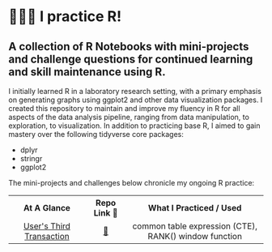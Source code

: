 # 👩🏻‍💻 I practice R!

## A collection of R Notebooks with mini-projects and challenge questions for continued learning and skill maintenance using R.

I initially learned R in a laboratory research setting, with a primary emphasis on generating graphs using ggplot2 and other data visualization packages.  I created this repository to maintain and improve my fluency in R for all aspects of the data analysis pipeline, ranging from data manipulation, to exploration, to visualization.  In addition to practicing base R, I aimed to gain mastery over the following tidyverse core packages:

* dplyr
* stringr
* ggplot2

The mini-projects and challenges below chronicle my ongoing R practice:

<table style="text-align:center">
    <tr>
        <th>At A Glance</th>
        <th>Repo Link 🔗</th>
        <th>What I Practiced / Used</th>
    </tr>
    <tr>
        <td><a href="https://htmlpreview.github.io/?https://github.com/valeriemagalong/Val-Practices-SQL/blob/main/Users_Third_Transaction/users_third_transaction_summary.html">User's Third Transaction</a></td>
        <td><a href="https://github.com/valeriemagalong/Val-Practices-SQL/tree/main/Users_Third_Transaction">🔗</a></td>
        <td>common table expression (CTE), RANK() window function</td>
    </tr>
</table>